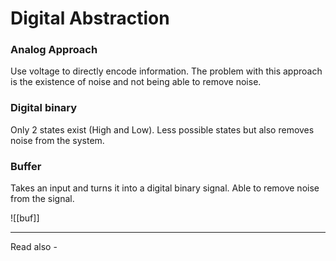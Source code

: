 # Digital Abstraction

### Analog Approach
Use voltage to directly encode information. The problem with this approach is the existence of noise and not being able to remove noise.

### Digital binary
Only 2 states exist (High and Low). Less possible states but also removes noise from the system.

### Buffer
Takes an input and turns it into a digital binary signal. Able to remove noise from the signal.

![[buf]]



---
Read also - 